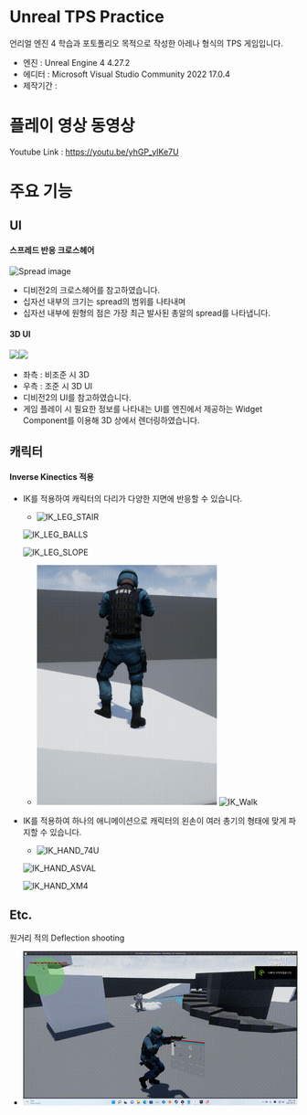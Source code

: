 # Unreal TPS Practice

언리얼 엔진 4 학습과 포토폴리오 목적으로 작성한 아레나 형식의 TPS 게임입니다.

- 엔진 : Unreal Engine 4 4.27.2
- 에디터 : Microsoft Visual Studio Community 2022 17.0.4
- 제작기간 : 

# 플레이 영상 동영상

Youtube Link  :  https://youtu.be/yhGP_yIKe7U

# 주요 기능

## UI

#### 스프레드 반응 크로스헤어

![Spread image](Documents/Imgs/spread.png)

- 디비전2의 크로스헤어를 참고하였습니다.
- 십자선 내부의 크기는 spread의 범위를 나타내며
- 십자선 내부에 원형의 점은 가장 최근 발사된 총알의 spread를 나타냅니다.

#### 3D UI

![](Documents/Imgs/3DUI_NORMAL.png)![](Documents/Imgs/3DUI_AIM.png)

- 좌측 : 비조준 시 3D
- 우측 : 조준 시 3D UI
- 디비전2의 UI를 참고하였습니다.
- 게임 플레이 시 필요한 정보를 나타내는 UI를 엔진에서 제공하는 Widget Component를 이용해 3D 상에서 렌더링하였습니다.

## 캐릭터

#### Inverse Kinectics 적용

- IK를 적용하여 캐릭터의 다리가 다양한 지면에 반응할 수 있습니다.

  - ![IK_LEG_STAIR](Documents/Imgs/IK_LEG_STAIR.png)

  ![IK_LEG_BALLS](Documents/Imgs/IK_LEG_BALLS.png)

  ![IK_LEG_SLOPE](Documents/Imgs/IK_LEG_SLOPE.png)

  - <img src="Documents/Imgs/IK_Stand2.gif" alt="IK_Stand2" style="zoom:75%;" />

    <img src="Documents/Imgs/IK_Walk.gif" alt="IK_Walk" width="30%" />

- IK를 적용하여 하나의 애니메이션으로 캐릭터의 왼손이 여러 총기의 형태에 맞게 파지할 수 있습니다.

  - ![IK_HAND_74U](Documents/Imgs/IK_HAND_74U.png)

  ![IK_HAND_ASVAL](Documents/Imgs/IK_HAND_ASVAL.png)

  ![IK_HAND_XM4](Documents/Imgs/IK_HAND_XM4.png)



## Etc.

원거리 적의 Deflection shooting

- ![AI_DeflectionShoot](Documents/Imgs/AI_DeflectionShoot.gif)